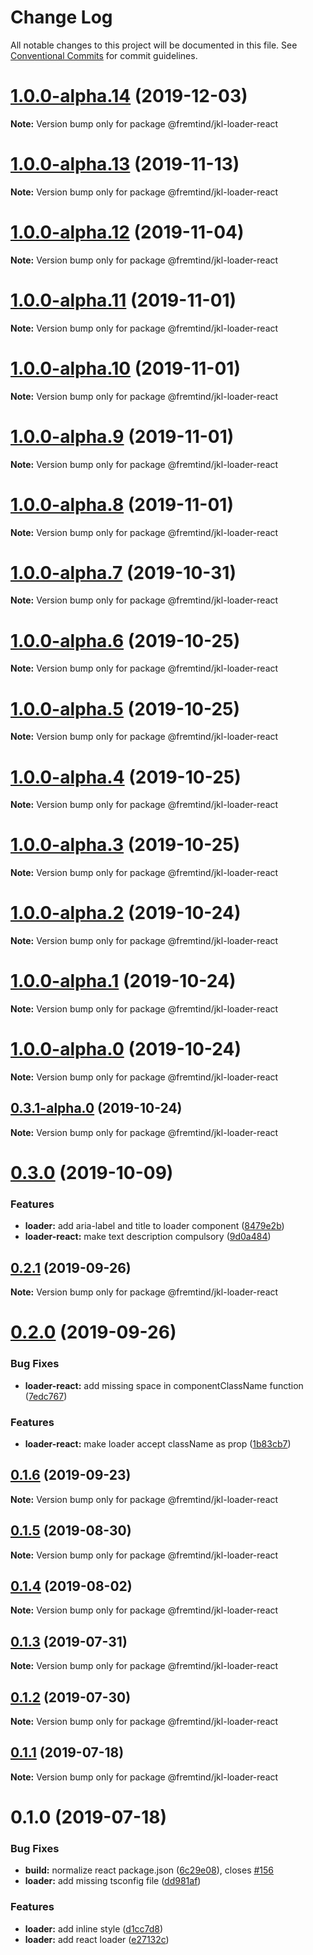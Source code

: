 # Change Log

All notable changes to this project will be documented in this file.
See [Conventional Commits](https://conventionalcommits.org) for commit guidelines.

# [1.0.0-alpha.14](https://github.com/fremtind/jokul/compare/@fremtind/jkl-loader-react@1.0.0-alpha.13...@fremtind/jkl-loader-react@1.0.0-alpha.14) (2019-12-03)

**Note:** Version bump only for package @fremtind/jkl-loader-react





# [1.0.0-alpha.13](https://github.com/fremtind/jokul/compare/@fremtind/jkl-loader-react@1.0.0-alpha.12...@fremtind/jkl-loader-react@1.0.0-alpha.13) (2019-11-13)

**Note:** Version bump only for package @fremtind/jkl-loader-react





# [1.0.0-alpha.12](https://github.com/fremtind/jokul/compare/@fremtind/jkl-loader-react@1.0.0-alpha.11...@fremtind/jkl-loader-react@1.0.0-alpha.12) (2019-11-04)

**Note:** Version bump only for package @fremtind/jkl-loader-react





# [1.0.0-alpha.11](https://github.com/fremtind/jokul/compare/@fremtind/jkl-loader-react@1.0.0-alpha.10...@fremtind/jkl-loader-react@1.0.0-alpha.11) (2019-11-01)

**Note:** Version bump only for package @fremtind/jkl-loader-react





# [1.0.0-alpha.10](https://github.com/fremtind/jokul/compare/@fremtind/jkl-loader-react@0.3.0...@fremtind/jkl-loader-react@1.0.0-alpha.10) (2019-11-01)

**Note:** Version bump only for package @fremtind/jkl-loader-react





# [1.0.0-alpha.9](https://github.com/fremtind/jokul/compare/@fremtind/jkl-loader-react@1.0.0-alpha.8...@fremtind/jkl-loader-react@1.0.0-alpha.9) (2019-11-01)

**Note:** Version bump only for package @fremtind/jkl-loader-react





# [1.0.0-alpha.8](https://github.com/fremtind/jokul/compare/@fremtind/jkl-loader-react@1.0.0-alpha.7...@fremtind/jkl-loader-react@1.0.0-alpha.8) (2019-11-01)

**Note:** Version bump only for package @fremtind/jkl-loader-react





# [1.0.0-alpha.7](https://github.com/fremtind/jokul/compare/@fremtind/jkl-loader-react@1.0.0-alpha.6...@fremtind/jkl-loader-react@1.0.0-alpha.7) (2019-10-31)

**Note:** Version bump only for package @fremtind/jkl-loader-react





# [1.0.0-alpha.6](https://github.com/fremtind/jokul/compare/@fremtind/jkl-loader-react@1.0.0-alpha.5...@fremtind/jkl-loader-react@1.0.0-alpha.6) (2019-10-25)

**Note:** Version bump only for package @fremtind/jkl-loader-react





# [1.0.0-alpha.5](https://github.com/fremtind/jokul/compare/@fremtind/jkl-loader-react@1.0.0-alpha.4...@fremtind/jkl-loader-react@1.0.0-alpha.5) (2019-10-25)

**Note:** Version bump only for package @fremtind/jkl-loader-react





# [1.0.0-alpha.4](https://github.com/fremtind/jokul/compare/@fremtind/jkl-loader-react@1.0.0-alpha.3...@fremtind/jkl-loader-react@1.0.0-alpha.4) (2019-10-25)

**Note:** Version bump only for package @fremtind/jkl-loader-react





# [1.0.0-alpha.3](https://github.com/fremtind/jokul/compare/@fremtind/jkl-loader-react@1.0.0-alpha.2...@fremtind/jkl-loader-react@1.0.0-alpha.3) (2019-10-25)

**Note:** Version bump only for package @fremtind/jkl-loader-react





# [1.0.0-alpha.2](https://github.com/fremtind/jokul/compare/@fremtind/jkl-loader-react@1.0.0-alpha.1...@fremtind/jkl-loader-react@1.0.0-alpha.2) (2019-10-24)

**Note:** Version bump only for package @fremtind/jkl-loader-react





# [1.0.0-alpha.1](https://github.com/fremtind/jokul/compare/@fremtind/jkl-loader-react@1.0.0-alpha.0...@fremtind/jkl-loader-react@1.0.0-alpha.1) (2019-10-24)

**Note:** Version bump only for package @fremtind/jkl-loader-react





# [1.0.0-alpha.0](https://github.com/fremtind/jokul/compare/@fremtind/jkl-loader-react@0.3.1-alpha.0...@fremtind/jkl-loader-react@1.0.0-alpha.0) (2019-10-24)

**Note:** Version bump only for package @fremtind/jkl-loader-react





## [0.3.1-alpha.0](https://github.com/fremtind/jokul/compare/@fremtind/jkl-loader-react@0.3.0...@fremtind/jkl-loader-react@0.3.1-alpha.0) (2019-10-24)

**Note:** Version bump only for package @fremtind/jkl-loader-react





# [0.3.0](https://github.com/fremtind/jokul/compare/@fremtind/jkl-loader-react@0.2.1...@fremtind/jkl-loader-react@0.3.0) (2019-10-09)


### Features

* **loader:** add aria-label and title to loader component ([8479e2b](https://github.com/fremtind/jokul/commit/8479e2b))
* **loader-react:** make text description compulsory ([9d0a484](https://github.com/fremtind/jokul/commit/9d0a484))





## [0.2.1](https://github.com/fremtind/jokul/compare/@fremtind/jkl-loader-react@0.2.0...@fremtind/jkl-loader-react@0.2.1) (2019-09-26)

**Note:** Version bump only for package @fremtind/jkl-loader-react





# [0.2.0](https://github.com/fremtind/jokul/compare/@fremtind/jkl-loader-react@0.1.6...@fremtind/jkl-loader-react@0.2.0) (2019-09-26)


### Bug Fixes

* **loader-react:** add missing space in componentClassName function ([7edc767](https://github.com/fremtind/jokul/commit/7edc767))


### Features

* **loader-react:** make loader accept className as prop ([1b83cb7](https://github.com/fremtind/jokul/commit/1b83cb7))





## [0.1.6](https://github.com/fremtind/jokul/compare/@fremtind/jkl-loader-react@0.1.5...@fremtind/jkl-loader-react@0.1.6) (2019-09-23)

**Note:** Version bump only for package @fremtind/jkl-loader-react





## [0.1.5](https://github.com/fremtind/jokul/compare/@fremtind/jkl-loader-react@0.1.4...@fremtind/jkl-loader-react@0.1.5) (2019-08-30)

**Note:** Version bump only for package @fremtind/jkl-loader-react





## [0.1.4](https://github.com/fremtind/jokul/compare/@fremtind/jkl-loader-react@0.1.3...@fremtind/jkl-loader-react@0.1.4) (2019-08-02)

**Note:** Version bump only for package @fremtind/jkl-loader-react





## [0.1.3](https://github.com/fremtind/jokul/compare/@fremtind/jkl-loader-react@0.1.2...@fremtind/jkl-loader-react@0.1.3) (2019-07-31)

**Note:** Version bump only for package @fremtind/jkl-loader-react





## [0.1.2](https://github.com/fremtind/jokul/compare/@fremtind/jkl-loader-react@0.1.1...@fremtind/jkl-loader-react@0.1.2) (2019-07-30)

**Note:** Version bump only for package @fremtind/jkl-loader-react





## [0.1.1](https://github.com/fremtind/jokul/compare/@fremtind/jkl-loader-react@0.1.0...@fremtind/jkl-loader-react@0.1.1) (2019-07-18)

**Note:** Version bump only for package @fremtind/jkl-loader-react





# 0.1.0 (2019-07-18)


### Bug Fixes

* **build:** normalize react package.json ([6c29e08](https://github.com/fremtind/jokul/commit/6c29e08)), closes [#156](https://github.com/fremtind/jokul/issues/156)
* **loader:** add missing tsconfig file ([dd981af](https://github.com/fremtind/jokul/commit/dd981af))


### Features

* **loader:** add inline style ([d1cc7d8](https://github.com/fremtind/jokul/commit/d1cc7d8))
* **loader:** add react loader ([e27132c](https://github.com/fremtind/jokul/commit/e27132c))
